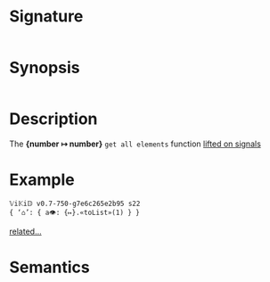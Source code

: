 # Signature
```vikid-signature
```

# Synopsis
```vikid-synopsis
```

# Description
The __{number ↦ number}__ `get all elements` function [lifted on signals](/refman/concepts/pure_functions)

# Example
```vikid-script
𝕍i𝕂i𝔻 v0.7-750-g7e6c265e2b95 s22
{ ‘⌂’: { a👁: {↦}.«toList»(1) } }
```


[related...](ordering)

# Semantics